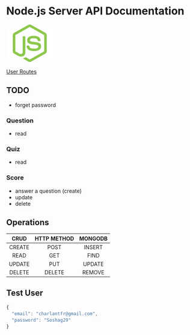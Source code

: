 # Node.js Server API Documentation

<img src="/images/node-js.png" height="100" width="125">

[User Routes](routes/README.md)

## TODO
* forget password

### Question
* read

### Quiz
* read

### Score
* answer a question (create)
* update
* delete

## Operations

| CRUD   | HTTP METHOD | MONGODB |
| :---:  | :---:       | :---:   |
| CREATE | POST        | INSERT  |
| READ   | GET         | FIND    |
| UPDATE | PUT         | UPDATE  |
| DELETE | DELETE      | REMOVE  |


## Test User
```javascript
{
  "email": "charlantfr@gmail.com",
  "password": "Soshag29"
}
```
